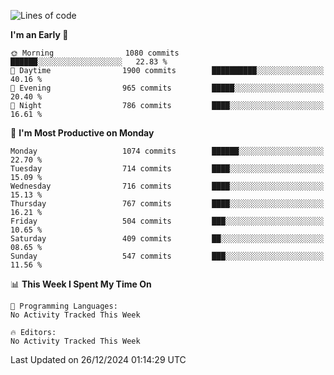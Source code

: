 <!--START_SECTION:waka-->
![Lines of code](https://img.shields.io/badge/From%20Hello%20World%20I%27ve%20Written-40.1%20million%20lines%20of%20code-blue)

**I'm an Early 🐤** 

```text
🌞 Morning                1080 commits        ██████░░░░░░░░░░░░░░░░░░░   22.83 % 
🌆 Daytime                1900 commits        ██████████░░░░░░░░░░░░░░░   40.16 % 
🌃 Evening                965 commits         █████░░░░░░░░░░░░░░░░░░░░   20.40 % 
🌙 Night                  786 commits         ████░░░░░░░░░░░░░░░░░░░░░   16.61 % 
```
📅 **I'm Most Productive on Monday** 

```text
Monday                   1074 commits        ██████░░░░░░░░░░░░░░░░░░░   22.70 % 
Tuesday                  714 commits         ████░░░░░░░░░░░░░░░░░░░░░   15.09 % 
Wednesday                716 commits         ████░░░░░░░░░░░░░░░░░░░░░   15.13 % 
Thursday                 767 commits         ████░░░░░░░░░░░░░░░░░░░░░   16.21 % 
Friday                   504 commits         ███░░░░░░░░░░░░░░░░░░░░░░   10.65 % 
Saturday                 409 commits         ██░░░░░░░░░░░░░░░░░░░░░░░   08.65 % 
Sunday                   547 commits         ███░░░░░░░░░░░░░░░░░░░░░░   11.56 % 
```


📊 **This Week I Spent My Time On** 

```text
💬 Programming Languages: 
No Activity Tracked This Week

🔥 Editors: 
No Activity Tracked This Week
```


 Last Updated on 26/12/2024 01:14:29 UTC
<!--END_SECTION:waka-->
```
